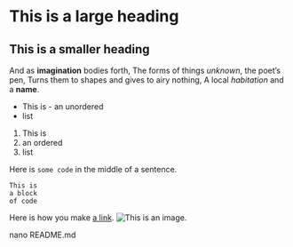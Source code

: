 # This is a large heading
## This is a smaller heading
And as **imagination** bodies forth, 
The forms of things *unknown*, 
the poet’s pen, 
Turns them to shapes and gives to airy nothing, 
A local *habitation* and a **name**. 


- This is - an unordered 
- list 

1. This is 
2. an ordered 
3. list 

Here is `some code` in the middle of a sentence.

``` 
This is 
a block 
of code 
```

 Here is how you make [a 
link](https://www.wikipedia.org/). 
![This is an image.](https://github.com/yihui/xaringan/releases/download/v0.0.2/karl-moustache.jpg)


nano README.md

